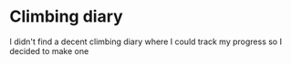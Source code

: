 # Climbing diary

I didn't find a decent climbing diary where I could track my progress so I decided to make one
